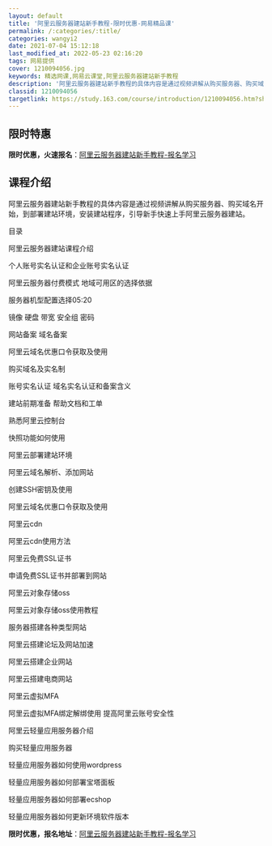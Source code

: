 ```yaml
---
layout: default
title: '阿里云服务器建站新手教程-限时优惠-网易精品课'
permalink: /:categories/:title/
categories: wangyi2
date: 2021-07-04 15:12:18
last_modified_at: 2022-05-23 02:16:20
tags: 网易提供
cover: 1210094056.jpg
keywords: 精选网课,网易云课堂,阿里云服务器建站新手教程
description: '阿里云服务器建站新手教程的具体内容是通过视频讲解从购买服务器、购买域名开始，到部署建站环境，安装建站程序，引导新手快速上'
classid: 1210094056
targetlink: https://study.163.com/course/introduction/1210094056.htm?share=1&shareId=1025206652&utm_campaign=share&utm_medium=iphoneShare&utm_source=&utm_u=1025206652
---
```


## 限时特惠

**限时优惠，火速报名**：[阿里云服务器建站新手教程-报名学习](https://study.163.com/course/introduction/1210094056.htm?share=1&shareId=1025206652&utm_campaign=share&utm_medium=iphoneShare&utm_source=&utm_u=1025206652)

## 课程介绍

阿里云服务器建站新手教程的具体内容是通过视频讲解从购买服务器、购买域名开始，到部署建站环境，安装建站程序，引导新手快速上手阿里云服务器建站。



目录



阿里云服务器建站课程介绍

个人账号实名认证和企业账号实名认证

阿里云服务器付费模式 地域可用区的选择依据

服务器机型配置选择05:20

镜像 硬盘 带宽 安全组 密码

网站备案 域名备案

阿里云域名优惠口令获取及使用

购买域名及实名制

账号实名认证 域名实名认证和备案含义

建站前期准备 帮助文档和工单



熟悉阿里云控制台

快照功能如何使用

阿里云部署建站环境

阿里云域名解析、添加网站

创建SSH密钥及使用

阿里云域名优惠口令获取及使用

阿里云cdn

阿里云cdn使用方法

阿里云免费SSL证书

申请免费SSL证书并部署到网站

阿里云对象存储oss

阿里云对象存储oss使用教程

服务器搭建各种类型网站

阿里云搭建论坛及网站加速

阿里云搭建企业网站

阿里云搭建电商网站

阿里云虚拟MFA

阿里云虚拟MFA绑定解绑使用 提高阿里云账号安全性



阿里云轻量应用服务器介绍

购买轻量应用服务器

轻量应用服务器如何使用wordpress

轻量应用服务器如何部署宝塔面板

轻量应用服务器如何部署ecshop

轻量应用服务器如何更新环境软件版本

**限时优惠，报名地址**：[阿里云服务器建站新手教程-报名学习](https://study.163.com/course/introduction/1210094056.htm?share=1&shareId=1025206652&utm_campaign=share&utm_medium=iphoneShare&utm_source=&utm_u=1025206652)

